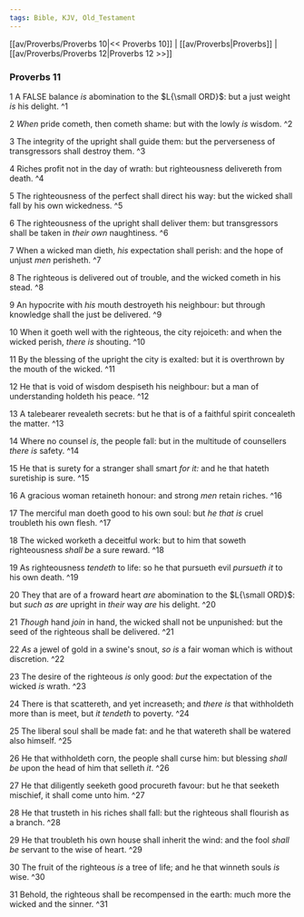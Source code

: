 ```yaml
---
tags: Bible, KJV, Old_Testament
---
```


[[av/Proverbs/Proverbs 10|<< Proverbs 10]] | [[av/Proverbs|Proverbs]] | [[av/Proverbs/Proverbs 12|Proverbs 12 >>]]

### Proverbs 11

1 A FALSE balance _is_ abomination to the $L{\small ORD}$: but a just weight _is_ his delight. ^1

2 _When_ pride cometh, then cometh shame: but with the lowly _is_ wisdom. ^2

3 The integrity of the upright shall guide them: but the perverseness of transgressors shall destroy them. ^3

4 Riches profit not in the day of wrath: but righteousness delivereth from death. ^4

5 The righteousness of the perfect shall direct his way: but the wicked shall fall by his own wickedness. ^5

6 The righteousness of the upright shall deliver them: but transgressors shall be taken in _their_ _own_ naughtiness. ^6

7 When a wicked man dieth, _his_ expectation shall perish: and the hope of unjust _men_ perisheth. ^7

8 The righteous is delivered out of trouble, and the wicked cometh in his stead. ^8

9 An hypocrite with _his_ mouth destroyeth his neighbour: but through knowledge shall the just be delivered. ^9

10 When it goeth well with the righteous, the city rejoiceth: and when the wicked perish, _there_ _is_ shouting. ^10

11 By the blessing of the upright the city is exalted: but it is overthrown by the mouth of the wicked. ^11

12 He that is void of wisdom despiseth his neighbour: but a man of understanding holdeth his peace. ^12

13 A talebearer revealeth secrets: but he that is of a faithful spirit concealeth the matter. ^13

14 Where no counsel _is_, the people fall: but in the multitude of counsellers _there_ _is_ safety. ^14

15 He that is surety for a stranger shall smart _for_ _it:_ and he that hateth suretiship is sure. ^15

16 A gracious woman retaineth honour: and strong _men_ retain riches. ^16

17 The merciful man doeth good to his own soul: but _he_ _that_ _is_ cruel troubleth his own flesh. ^17

18 The wicked worketh a deceitful work: but to him that soweth righteousness _shall_ _be_ a sure reward. ^18

19 As righteousness _tendeth_ to life: so he that pursueth evil _pursueth_ _it_ to his own death. ^19

20 They that are of a froward heart _are_ abomination to the $L{\small ORD}$: but _such_ _as_ _are_ upright in _their_ way _are_ his delight. ^20

21 _Though_ hand _join_ in hand, the wicked shall not be unpunished: but the seed of the righteous shall be delivered. ^21

22 _As_ a jewel of gold in a swine's snout, _so_ _is_ a fair woman which is without discretion. ^22

23 The desire of the righteous _is_ only good: _but_ the expectation of the wicked _is_ wrath. ^23

24 There is that scattereth, and yet increaseth; and _there_ _is_ that withholdeth more than is meet, but _it_ _tendeth_ to poverty. ^24

25 The liberal soul shall be made fat: and he that watereth shall be watered also himself. ^25

26 He that withholdeth corn, the people shall curse him: but blessing _shall_ _be_ upon the head of him that selleth _it_. ^26

27 He that diligently seeketh good procureth favour: but he that seeketh mischief, it shall come unto him. ^27

28 He that trusteth in his riches shall fall: but the righteous shall flourish as a branch. ^28

29 He that troubleth his own house shall inherit the wind: and the fool _shall_ _be_ servant to the wise of heart. ^29

30 The fruit of the righteous _is_ a tree of life; and he that winneth souls _is_ wise. ^30

31 Behold, the righteous shall be recompensed in the earth: much more the wicked and the sinner. ^31
